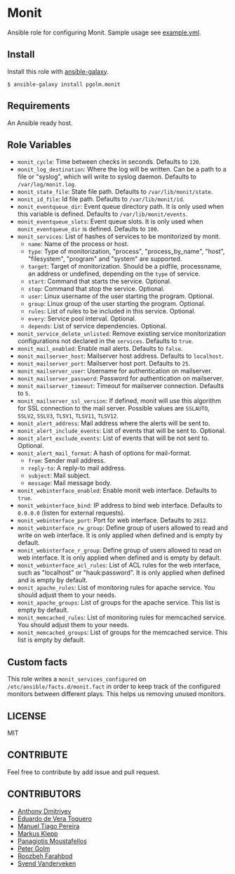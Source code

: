 Monit
========

Ansible role for configuring Monit. Sample usage see [example.yml](http://github.com/pgolm/ansible-playbook-monit/blob/master/example.yml).

Install
-------
Install this role with [ansible-galaxy](https://galaxy.ansible.com/pgolm/monit/).

```shell
$ ansible-galaxy install pgolm.monit
```

Requirements
------------

An Ansible ready host.

Role Variables
--------------

* `monit_cycle`: Time between checks in seconds. Defaults to `120`.
* `monit_log_destination`: Where the log will be written. Can be a path to a file or "syslog", which will write to syslog daemon. Defaults to `/var/log/monit.log`.
* `monit_state_file`: State file path. Defaults to `/var/lib/monit/state`.
* `monit_id_file`: Id file path. Defaults to `/var/lib/monit/id`.
* `monit_eventqueue_dir`: Event queue directory path. It is only used when this variable is defined. Defaults to `/var/lib/monit/events`.
* `monit_eventqueue_slots`: Event queue slots. It is only used when `monit_eventqueue_dir` is defined. Defaults to `100`.
* `monit_services`: List of hashes of services to be monitorized by monit.
  * `name`: Name of the process or host.
  * `type`: Type of monitorization, "process", "process_by_name", "host", "filesystem", "program" and "system" are supported.
  * `target`: Target of monitorization. Should be a pidfile, processname, an address or undefined, depending on the `type` of service.
  * `start`: Command that starts the service. Optional.
  * `stop`: Command that stop the service. Optional.
  * `user`: Linux username of the user starting the program. Optional.
  * `group`: Linux group of the user starting the program. Optional.
  * `rules`: List of rules to be included in this service. Optional.
  * `every`: Service pool interval. Optional.
  * `depends`: List of service dependencies. Optional.
* `monit_service_delete_unlisted`: Remove existing service monitorization configurations not declared in the `services`. Defaults to `true`.
* `monit_mail_enabled`: Enable mail alerts. Defaults to `false`.
* `monit_mailserver_host`: Mailserver host address. Defaults to `localhost`.
* `monit_mailserver_port`: Mailserver host port. Defaults to `25`.
* `monit_mailserver_user`: Username for authentication on mailserver.
* `monit_mailserver_password`: Password for authentication on mailserver.
* `monit_mailserver_timeout`: Timeout for mailserver connection. Defaults to `5`.
* `monit_mailserver_ssl_version`: If defined, monit will use this algorithm for SSL connection to the mail server. Possible values are `SSLAUTO`, `SSLV2`, `SSLV3`, `TLSV1`, `TLSV11`, `TLSV12`.
* `monit_alert_address`: Mail address where the alerts will be sent to.
* `monit_alert_include_events`: List of events that will be sent to. Optional.
* `monit_alert_exclude_events`: List of events that will be not sent to. Optional.
* `monit_alert_mail_format`: A hash of options for mail-format.
  * `from`: Sender mail address.
  * `reply-to`: A reply-to mail address.
  * `subject`: Mail subject.
  * `message`: Mail message body.
* `monit_webinterface_enabled`: Enable monit web interface. Defaults to `true`.
* `monit_webinterface_bind`: IP address to bind web interface. Defaults to `0.0.0.0` (listen for external requests).
* `monit_webinterface_port`: Port for web interface. Defaults to `2812`.
* `monit_webinterface_rw_group`: Define group of users allowed to read and write on web interface. It is only applied when defined and is empty by default.
* `monit_webinterface_r_group`: Define group of users allowed to read on web interface. It is only applied when defined and is empty by default.
* `monit_webinterface_acl_rules`: List of ACL rules for the web interface, such as "localhost" or "hauk:password". It is only applied when defined and is empty by default.
* `monit_apache_rules`: List of monitoring rules for apache service. You should adjust them to your needs.
* `monit_apache_groups`: List of groups for the apache service. This list is empty by default.
* `monit_memcached_rules`: List of monitoring rules for memcached service. You should adjust them to your needs.
* `monit_memcached_groups`: List of groups for the memcached service. This list is empty by default.

Custom facts
------------

This role writes a `monit_services_configured` on `/etc/ansible/facts.d/monit.fact` in order to keep track of the configured monitors between different plays. This helps us removing unused monitors.

LICENSE
-------
MIT

CONTRIBUTE
----------

Feel free to contribute by add issue and pull request.

CONTRIBUTORS
------------
* [Anthony Dmitriyev](https://github.com/antstorm)
* [Eduardo de Vera Toquero](https://github.com/etux)
* [Manuel Tiago Pereira](http://mtpereira.github.io/)
* [Markus Klepp](https://github.com/kh0r)
* [Panagiotis Moustafellos](https://github.com/pmoust)
* [Peter Golm](https://github.com/pgolm)
* [Roozbeh Farahbod](https://github.com/roozbehf)
* [Svend Vanderveken](https://github.com/svendx4f)
